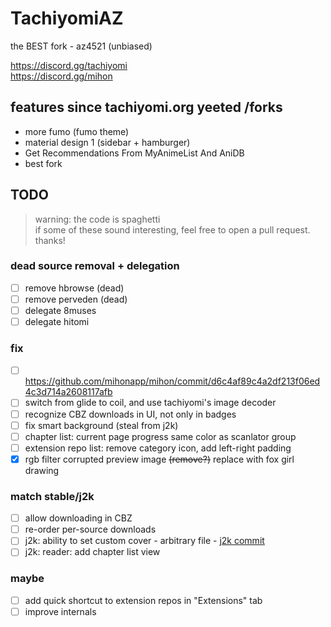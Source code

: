 # TachiyomiAZ  
the BEST fork - az4521 (unbiased)
  
https://discord.gg/tachiyomi  
https://discord.gg/mihon

## features since tachiyomi.org yeeted /forks
- more fumo (fumo theme)
- material design 1 (sidebar + hamburger)
- Get Recommendations From MyAnimeList And AniDB
- best fork

## TODO
> warning: the code is spaghetti  
> if some of these sound interesting, feel free to open a pull request. thanks!
  
### dead source removal + delegation
- [ ] remove hbrowse (dead)
- [ ] remove perveden (dead)
- [ ] delegate 8muses
- [ ] delegate hitomi
### fix
- [ ] https://github.com/mihonapp/mihon/commit/d6c4af89c4a2df213f06ed4c3d714a2608117afb
- [ ] switch from glide to coil, and use tachiyomi's image decoder
- [ ] recognize CBZ downloads in UI, not only in badges
- [ ] fix smart background (steal from j2k)
- [ ] chapter list: current page progress same color as scanlator group
- [ ] extension repo list: remove category icon, add left-right padding
- [x] rgb filter corrupted preview image ~~(remove?)~~ replace with fox girl drawing
### match stable/j2k
- [ ] allow downloading in CBZ
- [ ] re-order per-source downloads
- [ ] j2k: ability to set custom cover - arbitrary file - [j2k commit](https://github.com/Jays2Kings/tachiyomiJ2K/commit/d3ec230d4baa8584118dc30807728305715db25b)
- [ ] j2k: reader: add chapter list view
### maybe
- [ ] add quick shortcut to extension repos in "Extensions" tab
- [ ] improve internals
